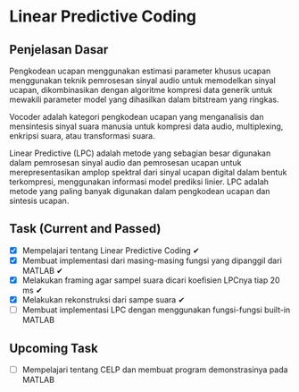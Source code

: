 # Linear Predictive Coding

## Penjelasan Dasar
Pengkodean ucapan menggunakan estimasi parameter khusus ucapan menggunakan teknik pemrosesan sinyal audio untuk memodelkan sinyal ucapan, dikombinasikan dengan algoritme kompresi data generik untuk mewakili parameter model yang dihasilkan dalam bitstream yang ringkas.

Vocoder adalah kategori pengkodean ucapan yang menganalisis dan mensintesis sinyal suara manusia untuk kompresi data audio, multiplexing, enkripsi suara, atau transformasi suara.

Linear Predictive (LPC) adalah metode yang sebagian besar digunakan dalam pemrosesan sinyal audio dan pemrosesan ucapan untuk merepresentasikan amplop spektral dari sinyal ucapan digital dalam bentuk terkompresi, menggunakan informasi model prediksi linier. LPC adalah metode yang paling banyak digunakan dalam pengkodean ucapan dan sintesis ucapan.

## Task (Current and Passed)

- [x] Mempelajari tentang Linear Predictive Coding ✔
- [x] Membuat implementasi dari masing-masing fungsi yang dipanggil dari MATLAB ✔
- [x] Melakukan framing agar sampel suara dicari koefisien LPCnya tiap 20 ms ✔
- [x] Melakukan rekonstruksi dari  sampe suara ✔
- [ ] Membuat implementasi LPC dengan menggunakan fungsi-fungsi built-in MATLAB

## Upcoming Task
- [ ] Mempelajari tentang CELP dan membuat program demonstrasinya pada MATLAB